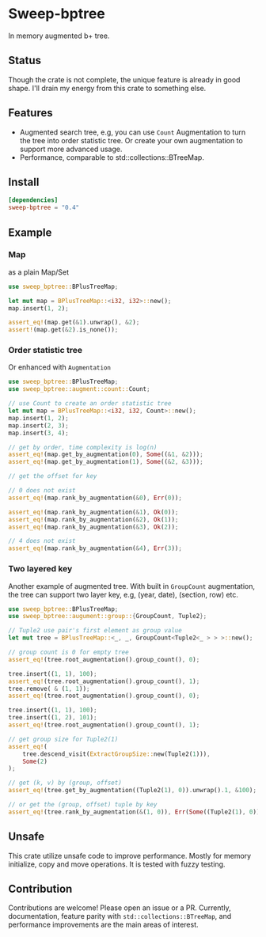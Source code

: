 # Sweep-bptree

In memory augmented b+ tree.

## Status

Though the crate is not complete, the unique feature is already in good shape. I'll drain my energy from this crate to
something else.

## Features

* Augmented search tree, e.g, you can use `Count` Augmentation to turn the tree into order statistic tree. Or create
  your own
  augmentation to support more advanced usage.
* Performance, comparable to std::collections::BTreeMap.

## Install

```toml
[dependencies]
sweep-bptree = "0.4"
```

## Example

### Map

as a plain Map/Set

``` rust
use sweep_bptree::BPlusTreeMap;

let mut map = BPlusTreeMap::<i32, i32>::new();
map.insert(1, 2);

assert_eq!(map.get(&1).unwrap(), &2);
assert!(map.get(&2).is_none());
```

### Order statistic tree

Or enhanced with `Augmentation`

```rust
use sweep_bptree::BPlusTreeMap;
use sweep_bptree::augment::count::Count;

// use Count to create an order statistic tree
let mut map = BPlusTreeMap::<i32, i32, Count>::new();
map.insert(1, 2);
map.insert(2, 3);
map.insert(3, 4);

// get by order, time complexity is log(n)
assert_eq!(map.get_by_augmentation(0), Some((&1, &2)));
assert_eq!(map.get_by_augmentation(1), Some((&2, &3)));

// get the offset for key

// 0 does not exist
assert_eq!(map.rank_by_augmentation(&0), Err(0));

assert_eq!(map.rank_by_augmentation(&1), Ok(0));
assert_eq!(map.rank_by_augmentation(&2), Ok(1));
assert_eq!(map.rank_by_augmentation(&3), Ok(2));

// 4 does not exist
assert_eq!(map.rank_by_augmentation(&4), Err(3));
```

### Two layered key

Another example of augmented tree. With built in `GroupCount` augmentation, the tree can
support two layer key, e.g, (year, date), (section, row) etc.

```rust
use sweep_bptree::BPlusTreeMap;
use sweep_bptree::augument::group::{GroupCount, Tuple2};

// Tuple2 use pair's first element as group value
let mut tree = BPlusTreeMap::<_, _, GroupCount<Tuple2<_ > > >::new();

// group count is 0 for empty tree
assert_eq!(tree.root_augmentation().group_count(), 0);

tree.insert((1, 1), 100);
assert_eq!(tree.root_augmentation().group_count(), 1);
tree.remove( & (1, 1));
assert_eq!(tree.root_augmentation().group_count(), 0);

tree.insert((1, 1), 100);
tree.insert((1, 2), 101);
assert_eq!(tree.root_augmentation().group_count(), 1);

// get group size for Tuple2(1)
assert_eq!(
    tree.descend_visit(ExtractGroupSize::new(Tuple2(1))),
    Some(2)
);

// get (k, v) by (group, offset)
assert_eq!(tree.get_by_augmentation((Tuple2(1), 0)).unwrap().1, &100);

// or get the (group, offset) tuple by key
assert_eq!(tree.rank_by_augmentation(&(1, 0)), Err(Some((Tuple2(1), 0))));
```

## Unsafe

This crate utilize unsafe code to improve performance. Mostly for memory initialize, copy and move operations. It is
tested with fuzzy testing.

## Contribution

Contributions are welcome! Please open an issue or a PR. Currently, documentation, feature parity with
`std::collections::BTreeMap`, and performance improvements are the main areas of interest.
